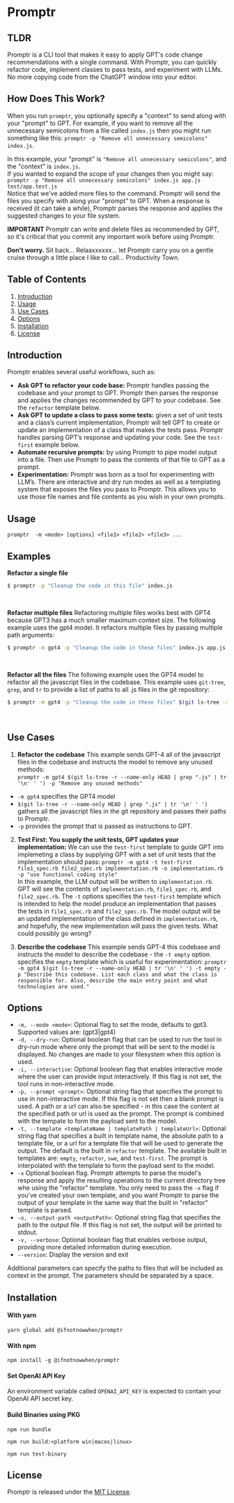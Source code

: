 # Promptr

## TLDR 
Promptr is a CLI tool that makes it easy to apply GPT's code change recommendations with a single command. With Promptr, you can quickly refactor code, implement classes to pass tests, and experiment with LLMs. No more copying code from the ChatGPT window into your editor. 


## How Does This Work?
When you run `promptr`, you optionally specify a "context" to send along with your "prompt" to GPT. For example, if you want to remove all the unnecessary semicolons from a file called `index.js` then you might run something like this: 
`promptr -p "Remove all unnecessary semicolons" index.js`. 

In this example, your "prompt" is `"Remove all unnecessary semicolons"`, and the "context" is `index.js`. 
<br />
If you wanted to expand the scope of your changes then you might say: 
`promptr -p "Remove all unnecessary semicolons" index.js app.js test/app.test.js`
<br />Notice that we've added more files to the command. Promptr will send the files you specify with along your "prompt" to GPT. When a response is received (it can take a while), Promptr parses the response and applies the suggested changes to your file system.

__IMPORTANT__ 
Promptr can write and delete files as recommended by GPT, so it's critical that you commit any important work before using Promptr. 

__Don't worry.__ 
Sit back... Relaaxxxxxx... let Promptr carry you on a gentle cruise through a little place I like to call... Productivity Town.

## Table of Contents
1. [Introduction](#introduction)
2. [Usage](#usage)
3. [Use Cases](#use-cases)
4. [Options](#options)
5. [Installation](#installation)
6. [License](#license)

## Introduction

Promptr enables several useful workflows, such as:

- __Ask GPT to refactor your code base:__ Promptr handles passing the codebase and your prompt to GPT. Promptr then parses the response and applies the changes recommended by GPT to your codebase. See the `refactor` template below.
- __Ask GPT to update a class to pass some tests:__ given a set of unit tests and a class’s current implementation, Promptr will tell GPT to create or update an implementation of a class that makes the tests pass. Promptr handles parsing GPT’s response and updating your code. See the `test-first` example below.
- __Automate recursive prompts:__ by using Promptr to pipe model output into a file. Then use Promptr to pass the contents of that file to GPT as a prompt.
- __Experimentation:__ Promptr was born as a tool for experimenting with LLM’s. There are interactive and dry run modes as well as a templating system that exposes the files you pass to Promptr. This allows you to use those file names and file contents as you wish in your own prompts.

## Usage

`promptr  -m <mode> [options] <file1> <file2> <file3> ...`
<br />


## Examples
__Refactor a single file__
```bash
$ promptr -p "Cleanup the code in this file" index.js
```
<br />

__Refactor multiple files__
Refactoring multiple files works best with GPT4 because GPT3 has a much smaller maximum context size. 
The following example uses the gpt4 model. It refactors multiple files by passing multiple path arguments:
```bash
$ promptr -m gpt4 -p "Cleanup the code in these files" index.js app.js 
```
<br />

__Refactor all the files__
The following example uses the GPT4 model to refactor all the javascript files in the codebase. This example uses `git-tree`, `grep`, and `tr` to provide a list of paths to all .js files in the git repository:
```bash
$ promptr -m gpt4 -p "Cleanup the code in these files" $(git ls-tree -r --name-only HEAD | grep ".js" | tr '\n' ' ')
```
<br />

## Use Cases

1. __Refactor the codebase__ 
This example sends GPT-4 all of the javascript files in the codebase and instructs the model to remove any unused methods: <br /> `promptr -m gpt4 $(git ls-tree -r --name-only HEAD | grep ".js" | tr '\n' ' ') -p "Remove any unused methods"` <br />
- `-m gpt4` specifies the GPT4 model
- `$(git ls-tree -r --name-only HEAD | grep ".js" | tr '\n' ' ')` gathers all the javascript files in the git repository and passes their paths to Promptr.
- `-p` provides the prompt that is passed as instructions to GPT.


2. __Test First: You supply the unit tests, GPT updates your implementation:__ 
We can use the `test-first` template to guide GPT into implemeting a class by supplying GPT with a set of unit tests that the implementation should pass:
`
promptr -m gpt4 -t test-first file1_spec.rb file2_spec.rb implementation.rb -o implementation.rb -p "use functional coding style"
`
<br />In this example, the LLM output will be written to `implementation.rb`. GPT will see the contents of `implementation.rb`, `file1_spec.rb`, and `file2_spec.rb`. The `-t` options specifies the `test-first` template which is intended to help the model produce an implementation that passes the tests in `file1_spec.rb` and `file2_spec.rb`. The model output will be an updated implementation of the class defined in `implementation.rb`, and hopefully, the new implementation will pass the given tests. What could possibly go wrong?


3. __Describe the codebase__
This example sends GPT-4 this codebase and instructs the model to describe the codebase - the `-t empty` option specifies the `empty` template which is useful for experimentation:
`promptr -m gpt4 $(git ls-tree -r --name-only HEAD | tr '\n' ' ') -t empty -p "Describe this codebase. List each class and what the class is responsible for. Also, describe the main entry point and what technologies are used."`<br />


## Options
- `-m, --mode <mode>`: Optional flag to set the mode, defaults to gpt3. Supported values are: (gpt3|gpt4)
- `-d, --dry-run`: Optional boolean flag that can be used to run the tool in dry-run mode where only the prompt that will be sent to the model is displayed. No changes are made to your filesystem when this option is used.
- `-i, --interactive`: Optional boolean flag that enables interactive mode where the user can provide input interactively. If this flag is not set, the tool runs in non-interactive mode.
- `-p, --prompt <prompt>`: Optional string flag that specifies the prompt to use in non-interactive mode. If this flag is not set then a blank prompt is used. A path or a url can also be specified - in this case the content at the specified path or url is used as the prompt. The prompt is combined with the tempate to form the payload sent to the model.
- `-t, --template <templateName | templatePath | templateUrl>`: Optional string flag that specifies a built in template name, the absolute path to a template file, or a url for a template file that will be used to generate the output. The default is the  built in `refactor` template. The available built in templates are: `empty`, `refactor`, `swe`, and `test-first`. The prompt is interpolated with the template to form the payload sent to the model.
- `-x` Optional boolean flag. Promptr attempts to parse the model's response and apply the resulting operations to the current directory tree whe using the "refactor" template. You only need to pass the `-x` flag if you've created your own template, and you want Promptr to parse the output of your template in the same way that the built in "refactor" template is parsed.
- `-o, --output-path <outputPath>`: Optional string flag that specifies the path to the output file. If this flag is not set, the output will be printed to stdout.
- `-v, --verbose`: Optional boolean flag that enables verbose output, providing more detailed information during execution.
- `--version`: Display the version and exit

Additional parameters can specify the paths to files that will be included as context in the prompt. The parameters should be separated by a space.

## Installation

#### With yarn
```
yarn global add @ifnotnowwhen/promptr
```

#### With npm
```
npm install -g @ifnotnowwhen/promptr
```

#### Set OpenAI API Key
An environment variable called `OPENAI_API_KEY` is expected to contain your OpenAI API secret key.

#### Build Binaries using PKG
```
npm run bundle
```
```
npm run build:<platform win|macos|linux>
```
```
npm run test-binary
```

## License

Promptr is released under the [MIT License](https://opensource.org/licenses/MIT).
